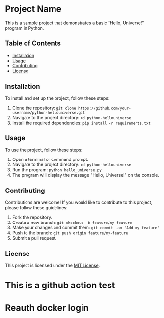 # Project Name

This is a sample project that demonstrates a basic "Hello, Universe!" program in Python.

## Table of Contents

- [Installation](#installation)
- [Usage](#usage)
- [Contributing](#contributing)
- [License](#license)

## Installation

To install and set up the project, follow these steps:

1. Clone the repository: `git clone https://github.com/your-username/python-hellouniverse.git`
2. Navigate to the project directory: `cd python-hellouniverse`
3. Install the required dependencies: `pip install -r requirements.txt`

## Usage

To use the project, follow these steps:

1. Open a terminal or command prompt.
2. Navigate to the project directory: `cd python-hellouniverse`
3. Run the program: `python hello_universe.py`
4. The program will display the message "Hello, Universe!" on the console.

## Contributing

Contributions are welcome! If you would like to contribute to this project, please follow these guidelines:

1. Fork the repository.
2. Create a new branch: `git checkout -b feature/my-feature`
3. Make your changes and commit them: `git commit -am 'Add my feature'`
4. Push to the branch: `git push origin feature/my-feature`
5. Submit a pull request.

## License

This project is licensed under the [MIT License](LICENSE).

# This is a github action test

# Reauth docker login